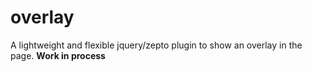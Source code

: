overlay
=======

A lightweight and flexible jquery/zepto plugin to show an overlay in the page. **Work in process**
